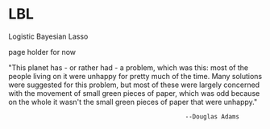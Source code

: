 # LBL
Logistic Bayesian Lasso

page holder for now

"This planet has - or rather had - a problem, which was this: most of the people living on it were unhappy for 
pretty much of the time. Many solutions were suggested for this problem, but most of these were largely concerned 
with the movement of small green pieces of paper, which was odd because on the whole it wasn't the small green pieces of 
paper that were unhappy."

                                                     --Douglas Adams


